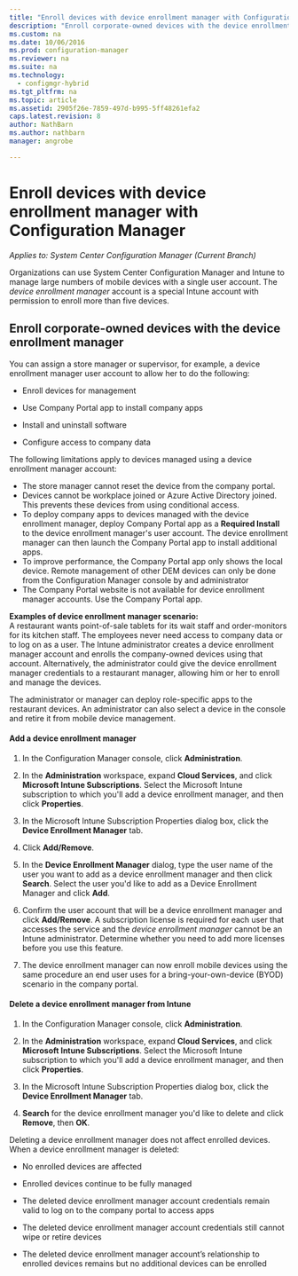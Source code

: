 ```yaml
---
title: "Enroll devices with device enrollment manager with Configuration Manager | Microsoft Docs"
description: "Enroll corporate-owned devices with the device enrollment manager account with System Center Configuration Manager."
ms.custom: na
ms.date: 10/06/2016
ms.prod: configuration-manager
ms.reviewer: na
ms.suite: na
ms.technology:
  - configmgr-hybrid
ms.tgt_pltfrm: na
ms.topic: article
ms.assetid: 2905f26e-7859-497d-b995-5ff48261efa2
caps.latest.revision: 8
author: NathBarnms.author: nathbarnmanager: angrobe

---
```

# Enroll devices with device enrollment manager with Configuration Manager*Applies to: System Center Configuration Manager (Current Branch)*
Organizations can use System Center Configuration Manager and Intune to manage large numbers of mobile devices with a single user account. The *device enrollment manager* account is a special Intune account with permission to enroll more than five devices.  

## Enroll corporate-owned devices with the device enrollment manager  
 You can assign a store manager or supervisor, for example, a device enrollment manager user account to allow her to do the following:  

-   Enroll devices for management  

-   Use Company Portal app to install company apps  

-   Install and uninstall software  

-   Configure access to company data  


The following limitations apply to devices managed using a device enrollment manager account:

- The store manager cannot reset the device from the company portal.  
-  Devices cannot be workplace joined or Azure Active Directory joined. This prevents these devices from using conditional access.
-  To deploy company apps to devices managed with the device enrollment manager, deploy Company Portal app as a **Required Install** to the device enrollment manager's user account. The device enrollment manager can then launch the Company Portal app to install additional apps.
- To improve performance, the Company Portal app only shows the local device. Remote management of other DEM devices can only be done from the Configuration Manager console by and administrator
- The Company Portal website is not available for device enrollment manager accounts. Use the Company Portal app.

 **Examples of device enrollment manager scenario:**   
A restaurant wants point-of-sale tablets for its wait staff and order-monitors for its kitchen staff. The employees never need access to company data or to log on as a user. The Intune administrator creates a device enrollment manager account and enrolls the company-owned devices using that account. Alternatively, the administrator could give the device enrollment manager credentials to a restaurant manager, allowing him or her to enroll and manage the devices.  

 The administrator or manager can deploy role-specific apps to the restaurant devices. An administrator can also select a device in the console and retire it from mobile device management.  

#### Add a device enrollment manager  

1.  In the Configuration Manager console, click **Administration**.  

2.  In the **Administration** workspace, expand **Cloud Services**, and click **Microsoft Intune Subscriptions**. Select the Microsoft Intune subscription to which you'll add a device enrollment manager, and then click **Properties**.  

3.  In the Microsoft Intune Subscription Properties dialog box, click the **Device Enrollment Manager** tab.  

4.  Click **Add/Remove**.  

5.  In the **Device Enrollment Manager** dialog, type the user name of the user you want to add as a device enrollment manager and then click **Search**. Select the user you'd like to add as a Device Enrollment Manager and click **Add**.  

6.  Confirm the user account that will be a device enrollment manager and click **Add/Remove**.  A subscription license is required for each user that accesses the service and the *device enrollment manager* cannot be an Intune administrator. Determine whether you need to add more licenses before you use this feature.  

7.  The device enrollment manager can now enroll mobile devices using the same procedure an end user uses for a bring-your-own-device (BYOD) scenario in the company portal.  

#### Delete a device enrollment manager from Intune  

1.  In the Configuration Manager console, click **Administration**.  

2.  In the **Administration** workspace, expand **Cloud Services**, and click **Microsoft Intune Subscriptions**. Select the Microsoft Intune subscription to which you'll add a device enrollment manager, and then click **Properties**.  

3.  In the Microsoft Intune Subscription Properties dialog box, click the **Device Enrollment Manager** tab.  

4.  **Search** for the device enrollment manager you'd like to delete and click **Remove**, then **OK**.  

 Deleting a device enrollment manager does not affect enrolled devices. When a device enrollment manager is deleted:  

-   No enrolled devices are affected  

-   Enrolled devices continue to be fully managed  

-   The deleted device enrollment manager account credentials remain valid to log on to the company portal to access apps  

-   The deleted device enrollment manager account credentials still cannot wipe or retire devices  

-   The deleted device enrollment manager account’s relationship to enrolled devices remains but no additional devices can be enrolled
